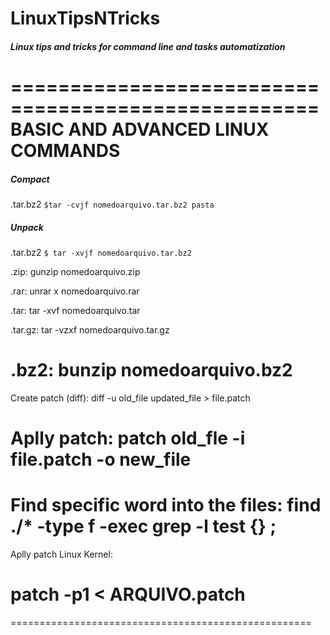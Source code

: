 # LinuxTipsNTricks
##### Linux tips and tricks for command line and tasks automatization

====================================================
BASIC AND ADVANCED LINUX COMMANDS
====================================================

##### Compact 
.tar.bz2
`$tar -cvjf nomedoarquivo.tar.bz2 pasta`


##### Unpack
.tar.bz2
`$ tar -xvjf nomedoarquivo.tar.bz2`

.zip:
gunzip nomedoarquivo.zip

.rar:
unrar x nomedoarquivo.rar

.tar:
tar -xvf nomedoarquivo.tar

.tar.gz:
tar -vzxf nomedoarquivo.tar.gz

.bz2:
bunzip nomedoarquivo.bz2
====================================================

Create patch (diff):
diff -u old_file updated_file > file.patch

Aplly patch:
patch  old_fle -i file.patch -o new_file
====================================================

Find specific word into the files:
find ./* -type f -exec grep -l test {} \;
====================================================

Aplly patch Linux Kernel:
# patch -p1 < ARQUIVO.patch
====================================================
